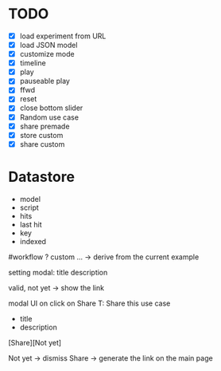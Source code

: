 # TODO

- [x] load experiment from URL
- [x] load JSON model
- [x] customize mode
- [x] timeline
- [x] play
- [x] pauseable play
- [x] ffwd
- [x] reset
- [x] close bottom slider
- [x] Random use case
- [x] share premade
- [x] store custom
- [x] share custom

# Datastore

- model
- script
- hits
- last hit
- key
- indexed

#workflow ?
custom ... -> derive from the current example

setting modal:
  title
  description

  valid, not yet
  -> show the link 

modal UI on click on Share
T: Share this use case
+ title
+ description

[Share][Not yet]

Not yet -> dismiss
Share -> generate the link on the main page